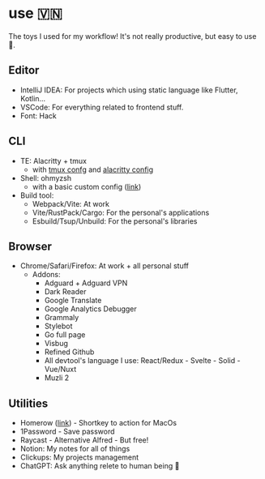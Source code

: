 # use 🇻🇳
The toys I used for my workflow! It's not really productive, but easy to use 🌸. 

## Editor

- IntelliJ IDEA: For projects which using static language like Flutter, Kotlin...
- VSCode: For everything related to frontend stuff.
- Font: Hack

## CLI

- TE: Alacritty + tmux
  - with [tmux confg](https://github.com/harrytran998/.dotfile/blob/main/.tmux.conf) and [alacritty config](https://github.com/harrytran998/.dotfile/blob/main/alacritty.yml)
- Shell: ohmyzsh
  - with a basic custom config ([link](https://github.com/harrytran998/.dotfile/blob/main/.zshrc))
- Build tool:
  - Webpack/Vite: At work
  - Vite/RustPack/Cargo: For the personal's applications
  - Esbuild/Tsup/Unbuild: For the personal's libraries
  
## Browser

- Chrome/Safari/Firefox: At work + all personal stuff
  - Addons:
    - Adguard + Adguard VPN
    - Dark Reader
    - Google Translate
    - Google Analytics Debugger
    - Grammaly
    - Stylebot
    - Go full page
    - Visbug
    - Refined Github
    - All devtool's language I use: React/Redux - Svelte - Solid - Vue/Nuxt
    - Muzli 2

## Utilities

- Homerow ([link](https://homerow.app)) - Shortkey to action for MacOs
- 1Password - Save password
- Raycast - Alternative Alfred - But free!
- Notion: My notes for all of things
- Clickups: My projects management
- ChatGPT: Ask anything relete to human being 🤔
  
